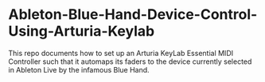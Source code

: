 # Ableton-Blue-Hand-Device-Control-Using-Arturia-Keylab
This repo documents how to set up an Arturia KeyLab Essential MIDI Controller such that it automaps its faders to the device currently selected in Ableton Live by the infamous Blue Hand.
